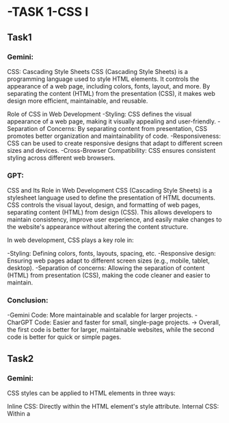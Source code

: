 # -TASK 1-CSS I

## Task1

### Gemini:
  CSS: Cascading Style Sheets
  CSS (Cascading Style Sheets) is a programming language used to style HTML elements. It controls the appearance of a web page, including colors, fonts, layout, and more. By separating the content (HTML) from the presentation (CSS), it makes web design more efficient, maintainable, and reusable.
  
  Role of CSS in Web Development
    -Styling: CSS defines the visual appearance of a web page, making it visually appealing and user-friendly.
    -Separation of Concerns: By separating content from presentation, CSS promotes better organization and maintainability of code.
    -Responsiveness: CSS can be used to create responsive designs that adapt to different screen sizes and devices.
    -Cross-Browser Compatibility: CSS ensures consistent styling across different web browsers.
### GPT: 
  CSS and Its Role in Web Development
  CSS (Cascading Style Sheets) is a stylesheet language used to define the presentation of HTML documents. CSS controls the visual layout, design, and formatting of web pages, separating content (HTML) from design (CSS). This allows developers to maintain consistency, improve user experience, and easily make changes to the website's appearance without altering the content structure.
  
  In web development, CSS plays a key role in:
  
  -Styling: Defining colors, fonts, layouts, spacing, etc.
  -Responsive design: Ensuring web pages adapt to different screen sizes (e.g., mobile, tablet, desktop).
  -Separation of concerns: Allowing the separation of content (HTML) from presentation (CSS), making the code cleaner and easier to maintain.

### Conclusion:
  -Gemini Code: More maintainable and scalable for larger projects.
  -CharGPT Code: Easier and faster for small, single-page projects.
-> Overall, the first code is better for larger, maintainable websites, while the second code is better for quick or simple pages.

## Task2

### Gemini: 
  CSS styles can be applied to HTML elements in three ways:

  Inline CSS: Directly within the HTML element's style attribute.
  Internal CSS: Within a <style> tag in the <head> section.
  External CSS: In a separate .css file linked to the HTML document.

Each method has its advantages and disadvantages:
  
  Inline CSS: Quick and easy for one-off changes but can make code less readable.
  Internal CSS: Improves code organization but is not suitable for large projects.
  External CSS: Best for large projects, separates content from presentation, and allows for reusability.
  
### GPT:
  
  Differences Between Inline, Internal, and External CSS:
  Inline CSS:
  
  Definition: Applied directly to individual HTML elements using the style attribute.
  Advantages: Quick and useful for small, specific changes.
  Disadvantages: Hard to maintain, not reusable, violates best practices of separating content and style.
    
  Internal CSS:
  
  Definition: CSS is placed within a <style> tag in the <head> of the HTML document.
  Advantages: Suitable for styling unique to one page.
  Disadvantages: Duplication occurs across multiple pages, not ideal for large projects.
    
  External CSS:
  
  Definition: CSS is written in a separate .css file and linked via the HTML <link> tag.
  Advantages: Best for large projects, reusable across multiple pages, improves maintainability and performance through caching.
  Disadvantages: Requires an additional file request, styles won’t apply if the file fails to load.

### Conclusion:

  Each CSS method—inline, internal, and external—has its specific use cases and advantages. Inline CSS is best for quick, one-off styles but is inefficient for larger projects. Internal CSS allows for centralized styling within a single document, making it useful for pages with unique styles. However, for consistency across multiple pages and better maintainability, external CSS is the preferred method, as it promotes reusability, separation of concerns, and improved performance through browser caching.
  
  For most web projects, external CSS is the best practice, especially as websites grow in complexity.
  
## Task3

### GPT

  CSS selectors are patterns used to select and style elements in an HTML document. Here’s a brief overview of different types of selectors, along with a simple example.
  Types of CSS Selectors
  Element Selector: Targets all elements of a specific type. 
  Example: h1 { color: blue; } (styles all <h1> elements).
  Class Selector: Targets elements with a specific class.  
  Example: .nav-link { text-decoration: none; } (styles all elements with class nav-link).
  ID Selector: Targets a unique element with a specific ID.
  Example: #content { background-color: #f0f0f0; } (styles the element with ID content).
  Attribute Selector: Targets elements based on attribute values.
  Example: a[href="#"] { color: red; } (styles <a> elements with href="#").
  Pseudo-class Selector: Targets elements based on their state.
  Example: .nav-link.active { font-weight: bold; } (styles active navigation links) and p:hover { color: orange; } (changes color of <p> elements when hovered).

  #### Example HTML Document
  
      <!DOCTYPE html>
    <html>
    <head>
      <title>CSS Selectors Example</title>
      <link rel="stylesheet" href="styles.css">
    </head>
    <body>
      </body>
    </html>
    
  #### Example CSS Rules
  
    h1 { color: blue; }
    .main-title { font-size: 2em; }
    #content { background-color: #f0f0f0; }
    a[href="#"] { color: red; }
    .nav-link.active { font-weight: bold; }
    p:hover { color: orange; }

### Gemini

  CSS Selectors are used to target specific elements in HTML documents and apply styles to them. They act as a language for identifying elements based on various characteristics.
  
  Types of CSS Selectors:
  
  Element Selectors: Target elements based on their tag name (e.g., p for paragraphs).
  Class Selectors: Target elements with a specific class attribute (e.g., .example-class).
  ID Selectors: Target elements with a unique ID attribute (e.g., #unique-id).
  Attribute Selectors: Target elements based on their attributes (e.g., [href], input[type="text"]).
  Pseudo-Class Selectors: Target elements based on their state or position (e.g., :hover, :active, :first-child).

#### Example HTML:

    <!DOCTYPE html>
    <html>
    <head>
      <title>CSS Selectors Example</title>
      <link rel="stylesheet" href="styles.css">
    </head>
    <body>
      </body>
    </html>
#### CSS:

    /* CSS rules using various selectors */
    p { color: blue; }
    .paragraph { font-size: 18px; }
    #unique-paragraph { font-weight: bold; }
    a[href] { text-decoration: underline; }
    input:hover { background-color: lightgray; }
    li:first-child { font-style: italic; }
    
### Conclusion:

In conclusion, CSS selectors play a crucial role in web design by enabling developers to apply specific styles to HTML elements based on various criteria, such as their type, class, ID, attributes, and states. This versatility allows for precise control over the appearance of a webpage, making it possible to create visually appealing and user-friendly interfaces. By understanding and effectively utilizing different selectors, developers can enhance the user experience and ensure consistent styling throughout their web applications. Mastering these selectors is an essential skill for anyone looking to work with CSS and create engaging websites.



  
